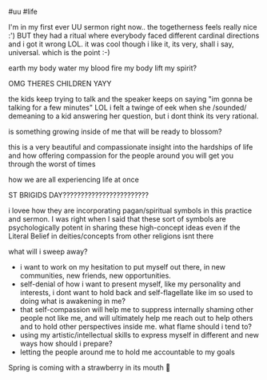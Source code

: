 #uu #life 

I'm in my first ever UU sermon right now.. the togetherness feels really nice :') BUT they had a ritual where everybody faced different cardinal directions and i got it wrong LOL. it was cool though i like it, its very, shall i say, universal. which is the point :-)

earth my body
water my blood
fire my body
lift my spirit?

OMG THERES CHILDREN YAYY

the kids keep trying to talk and the speaker keeps on saying "im gonna be talking for a few minutes" LOL i felt a twinge of eek when she /sounded/ demeaning to a kid answering her question, but i dont think its very rational.

is something growing inside of me that will be ready to blossom?

this is a very beautiful and compassionate insight into the hardships of life and how offering compassion for the people around you will get you through the worst of times

how we are all experiencing life at once

ST BRIGIDS DAY????????????????????????

i lovee how they are incorporating pagan/spiritual symbols in this practice and sermon. I was right when I said that these sort of symbols are psychologically potent in sharing these high-concept ideas even if the Literal Belief in deities/concepts from other religions isnt there

what will i sweep away?
- i want to work on my hesitation to put myself out there, in new communities, new friends, new opportunities.
- self-denial of how i want to present myself, like my personality and interests, i dont want to hold back and self-flagellate like im so used to doing
what is awakening in me?
- that self-compassion will help me to suppress internally shaming other people not like me, and will ultimately help me reach out to help others and to hold other perspectives inside me.
what flame should i tend to?
- using my artistic/intellectual skills to express myself in different and new ways
how should i prepare?
- letting the people around me to hold me accountable to my goals

Spring is coming with a strawberry in its mouth 🍓